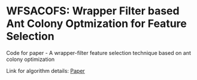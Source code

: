 # WFSACOFS: Wrapper Filter based Ant Colony Optmization for Feature Selection

Code for paper - A wrapper-filter feature selection technique based on ant colony optimization

Link for algorithm details: [Paper](https://link.springer.com/article/10.1007/s00521-019-04171-3)
